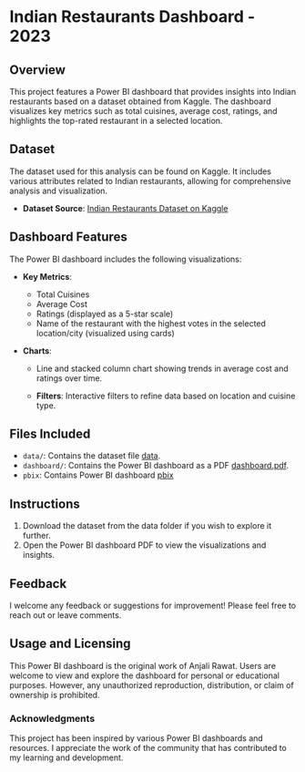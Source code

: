 # Indian Restaurants Dashboard - 2023

## Overview
This project features a Power BI dashboard that provides insights into Indian restaurants based on a dataset obtained from Kaggle. The dashboard visualizes key metrics such as total cuisines, average cost, ratings, and highlights the top-rated restaurant in a selected location.

## Dataset
The dataset used for this analysis can be found on Kaggle. It includes various attributes related to Indian restaurants, allowing for comprehensive analysis and visualization.

- **Dataset Source**: [Indian Restaurants Dataset on Kaggle](https://www.kaggle.com/datasets/arnabchaki/indian-restaurants-2023)

## Dashboard Features
The Power BI dashboard includes the following visualizations:

- **Key Metrics**:
  - Total Cuisines
  - Average Cost
  - Ratings (displayed as a 5-star scale)
  - Name of the restaurant with the highest votes in the selected location/city (visualized using cards)

- **Charts**:
  - Line and stacked column chart showing trends in average cost and ratings over time.
  
  - **Filters**: Interactive filters to refine data based on location and cuisine type.

## Files Included
- `data/`: Contains the dataset file [data](https://github.com/A-n-j-a-l-i-R-a-w-a-t/Indian-restaurants-analysis/blob/main/restaurants.csv).
- `dashboard/`: Contains the Power BI dashboard as a PDF [dashboard.pdf](https://github.com/A-n-j-a-l-i-R-a-w-a-t/Indian-restaurants-analysis/blob/main/INDIAN%20RESTAURANTS%202023.pdf).
- `pbix`: Contains Power BI dashboard [pbix](https://github.com/A-n-j-a-l-i-R-a-w-a-t/Indian-restaurants-analysis/blob/main/INDIAN%20RESTAURANTS%202023.pbix)

## Instructions
1. Download the dataset from the data folder if you wish to explore it further.
2. Open the Power BI dashboard PDF to view the visualizations and insights.

## Feedback
I welcome any feedback or suggestions for improvement! Please feel free to reach out or leave comments.

## Usage and Licensing

This Power BI dashboard is the original work of Anjali Rawat. Users are welcome to view and explore the dashboard for personal or educational purposes. However, any unauthorized reproduction, distribution, or claim of ownership is prohibited.

### Acknowledgments
This project has been inspired by various Power BI dashboards and resources. I appreciate the work of the community that has contributed to my learning and development.
